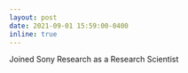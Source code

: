 ```yaml
---
layout: post
date: 2021-09-01 15:59:00-0400
inline: true
---
```


Joined Sony Research as a Research Scientist